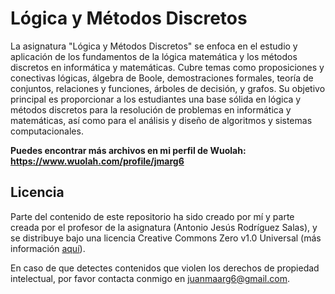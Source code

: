 # Lógica y Métodos Discretos

La asignatura "Lógica y Métodos Discretos" se enfoca en el estudio y aplicación de los fundamentos de la lógica matemática y los métodos discretos en informática y matemáticas. Cubre temas como proposiciones y conectivas lógicas, álgebra de Boole, demostraciones formales, teoría de conjuntos, relaciones y funciones, árboles de decisión, y grafos. Su objetivo principal es proporcionar a los estudiantes una base sólida en lógica y métodos discretos para la resolución de problemas en informática y matemáticas, así como para el análisis y diseño de algoritmos y sistemas computacionales.

**Puedes encontrar más archivos en mi perfil de Wuolah: https://www.wuolah.com/profile/jmarg6**

## Licencia

Parte del contenido de este repositorio ha sido creado por mí y parte creada por el profesor de la asignatura (Antonio Jesús Rodríguez Salas), y se distribuye bajo una licencia Creative Commons Zero v1.0 Universal (más información [aquí](https://github.com/juanmaarg6/LMD/blob/main/LICENSE)).

En caso de que detectes contenidos que violen los derechos de propiedad intelectual, por favor contacta conmigo en juanmaarg6@gmail.com.
